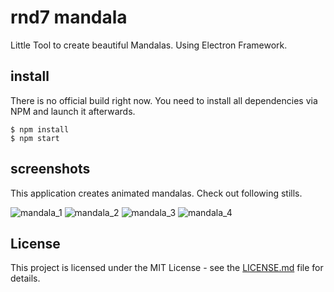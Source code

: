# rnd7 mandala
Little Tool to create beautiful Mandalas. Using Electron Framework.

## install
There is no official build right now. You need to install all dependencies via
NPM and launch it afterwards.

```
$ npm install
$ npm start
```

## screenshots
This application creates animated mandalas. Check out following stills.

![mandala_1](https://raw.githubusercontent.com/rnd7/mandala/master/img/mandala_1.png)
![mandala_2](https://raw.githubusercontent.com/rnd7/mandala/master/img/mandala_2.png)
![mandala_3](https://raw.githubusercontent.com/rnd7/mandala/master/img/mandala_3.png)
![mandala_4](https://raw.githubusercontent.com/rnd7/mandala/master/img/mandala_4.png)

## License
This project is licensed under the MIT License - see the [LICENSE.md](https://github.com/rnd7/ui/LICENSE.md) file for details.
